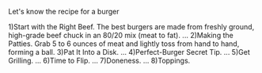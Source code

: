 Let's know the recipe for a burger

1)Start with the Right Beef. The best burgers are made from freshly ground, high-grade beef chuck in an 80/20 mix (meat to fat). ...
2)Making the Patties. Grab 5 to 6 ounces of meat and lightly toss from hand to hand, forming a ball.
3)Pat It Into a Disk. ...
4)Perfect-Burger Secret Tip. ...
5)Get Grilling. ...
6)Time to Flip. ...
7)Doneness. ...
8)Toppings.